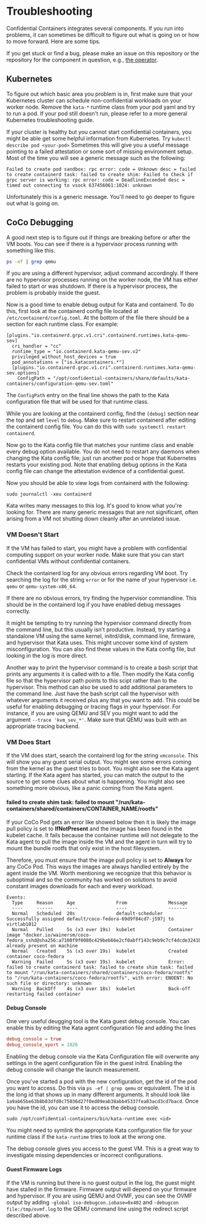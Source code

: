 # Troubleshooting

Confidential Containers integrates several components. If you run into problems,
it can sometimes be difficult to figure out what is going on or how to move forward.
Here are some tips.

If you get stuck or find a bug, please make an issue on this repository or
the repository for the component in question, e.g.,
[the operator](https://github.com/confidential-containers/operator/issues).

## Kubernetes

To figure out which basic area you problem is in, first make sure that your Kubernetes
cluster can schedule non-confidential workloads on your worker node. Remove the `kata-*`
runtime class from your pod yaml and try to run a pod. If your pod still doesn't run,
please refer to a more general Kubernetes troubleshooting guide.

If your cluster is healthy but you cannot start confidential containers, you might
be able get some helpful information from Kubernetes.
Try `kubectl describe pod <your-pod>`
Sometimes this will give you a useful message pointing to a failed attestation
or some sort of missing environment setup. Most of the time you will see a
generic message such as the following:

```
Failed to create pod sandbox: rpc error: code = Unknown desc = failed to create containerd task: failed to create shim: Failed to Check if grpc server is working: rpc error: code = DeadlineExceeded desc = timed out connecting to vsock 637456061:1024: unknown
```

Unfortunately this is a generic message. You'll need to go deeper to figure out
what is going on.

## CoCo Debugging

A good next step is to figure out if things are breaking before or after the VM boots.
You can see if there is a hypervisor process running with something like this.
```bash
ps -ef | grep qemu
```

If you are using a different hypervisor, adjust command accordingly.
If there are no hypervisor processes running on the worker node, the VM has
either failed to start or was shutdown. If there is a hypervisor process,
the problem is probably inside the guest.

Now is a good time to enable debug output for Kata and containerd.
To do this, first look at the containerd config file located at
`/etc/containerd/config.toml`. At the bottom of the file there should
be a section for each runtime class. For example:

```
[plugins."io.containerd.grpc.v1.cri".containerd.runtimes.kata-qemu-sev]
  cri_handler = "cc"
  runtime_type = "io.containerd.kata-qemu-sev.v2"
  privileged_without_host_devices = true
  pod_annotations = ["io.katacontainers.*"]
  [plugins."io.containerd.grpc.v1.cri".containerd.runtimes.kata-qemu-sev.options]
    ConfigPath = "/opt/confidential-containers/share/defaults/kata-containers/configuration-qemu-sev.toml"
```

The `ConfigPath` entry on the final line shows the path to the Kata configuration file that will be used
for that runtime class.

While you are looking at the containerd config, find the `[debug]` section near the top and  set `level`
to `debug`. Make sure to restart containerd after editing the containerd config file.
You can do this with `sudo systemctl restart containerd`.

Now go to the Kata config file that matches your runtime class and enable every debug option available.
You do not need to restart any daemons when changing the Kata config file; just run another pod
or hope that Kubernetes restarts your existing pod. Note that enabling debug options in the Kata
config file can change the attestation evidence of a confidential guest.

Now you should be able to view logs from containerd with the following:
```
sudo journalctl -xeu containerd
```

Kata writes many messages to this log. It's good to know what you're looking for. There are many
generic messages that are not significant, often arising from a VM not shutting down cleanly
after an unrelated issue.

### VM Doesn't Start
If the VM has failed to start, you might have a problem with confidential
computing support on your worker node. Make sure that you can start
confidential VMs without confidential containers.

Check the containerd log for any obvious errors regarding VM boot.
Try searching the log for the string `error` or for the name
of your hypervisor i.e. `qemu` or `qemu-system-x86_64`.

If there are no obvious errors, try finding the hypervisor
commandline. This should be in the containerd log if you have enabled
debug messages correctly.

It might be tempting to try running the hypervisor command directly
from the command line, but this usually isn't productive. Instead,
try starting a standalone VM using the same kernel, initrd/disk,
command line, firmware, and hypervisor that Kata uses.
This might uncover some kind of system misconfiguration.
You can also find these values in the Kata config file, but looking
in the log is more direct.

Another way to print the hypervisor command is to create a bash script
that prints any arguments it is called with to a file. Then modify the
Kata config file so that the hypervisor path points to this scipt
rather than to the hypervisor. This method can also be used to add
additional parameters to the command line. Just have the bash script
call the hypervisor with whatever arguments it received plus any that
you want to add. This could be useful for enabling debugging or tracing
flags in your hypervisor. For instance, if you are using QEMU and SEV
you might want to add the argument `--trace 'kvm_sev_*'`. Make sure
that QEMU was built with an appropriate tracing backend.

### VM Does Start

If the VM does start, search the containerd log for the string `vmconsole`.
This will show you any guest serial output. You might see some errors
coming from the kernel as the guest tries to boot. You might also see the
Kata agent starting. If the Kata agent has started, you can match
the output to the source to get some clues about what is happening.
You might also see something more obvious, like a panic coming from
the Kata agent.

#### failed to create shim task: failed to mount "/run/kata-containers/shared/containers/CONTAINER_NAME/rootfs"

If your CoCo Pod gets an error like showed below then it is likely the image pull policy is set to **IfNotPresent** and the image has been found in the kubelet cache. It fails because the container runtime will not delegate to the Kata agent to pull the image inside the VM and the agent in turn will try to mount the bundle rootfs that only exist in the host filesystem.

Therefore, you must ensure that the image pull policy is set to **Always** for any CoCo Pod. This ways the images are always handled entirely by the agent inside the VM. Worth mentioning we recognize that this behavior is suboptimal and so the community has worked on solutions to avoid constant images downloads for each and every workload.

```
Events:
  Type     Reason     Age               From               Message
  ----     ------     ----              ----               -------
  Normal   Scheduled  20s               default-scheduler  Successfully assigned default/coco-fedora-69d9f84cd7-j597j to virtlab1012
  Normal   Pulled     5s (x3 over 19s)  kubelet            Container image "docker.io/wainersm/coco-fedora_sshd@sha256:a7108f9f0080c429beb66e2cf0abff143c9eb9c7cf4dcde3241bc56c938d33b9" already present on machine
  Normal   Created    5s (x3 over 19s)  kubelet            Created container coco-fedora
  Warning  Failed     5s (x3 over 19s)  kubelet            Error: failed to create containerd task: failed to create shim task: failed to mount "/run/kata-containers/shared/containers/coco-fedora/rootfs" to "/run/kata-containers/coco-fedora/rootfs", with error: ENOENT: No such file or directory: unknown
  Warning  BackOff    4s (x3 over 18s)  kubelet            Back-off restarting failed container
```

#### Debug Console

One very useful deugging tool is the Kata guest debug console. You can
enable this by editing the Kata agent configuration file and adding the lines
``` toml
debug_console = true
debug_console_vport = 1026
```

Enabling the debug console via the Kata Configuration file will overwrite
any settings in the agent configuration file in the guest initrd.
Enabling the debug console will change the launch measurement.

Once you've started a pod with the new configuration, get the id of the pod
you want to access. Do this via `ps -ef | grep qemu` or equivalent.
The id is the long id that shows up in many different arguments.
It should look like `1a9ab65be63b8b03dfd0c75036d27f0ed09eab38abb45337fea83acd3cd7bacd`.
Once you have the id, you can use it to access the debug console.
```
sudo /opt/confidential-containers/bin/kata-runtime exec <id>
```
You might need to symlink the appropriate Kata configuration file for your runtime
class if the `kata-runtime` tries to look at the wrong one.

The debug console gives you access to the guest VM. This is a great way to
investigate missing dependencies or incorrect configurations.

#### Guest Firmware Logs

If the VM is running but there is no guest output in the log,
the guest might have stalled in the firmware. Firmware output will
depend on your firmware and hypervisor. If you are using QEMU and OVMF,
you can see the OVMF output by adding `-global isa-debugcon.iobase=0x402`
and `-debugcon file:/tmp/ovmf.log` to the QEMU command line using the
redirect script described above.
